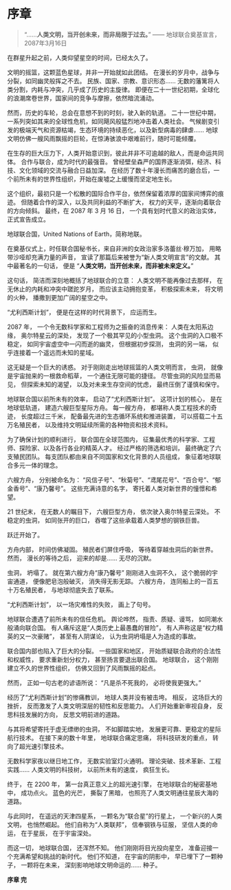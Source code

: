 # **序章**

>  “……**人类文明，当开创未来，而非局限于过去。**”  ——  地球联合奠基宣言，2087年3月16日

在群星升起之前，人类仰望星空的时间，已经太久了。

文明的摇篮，这颗蓝色星球，并非一开始就如此团结。  在漫长的岁月中，战争与分裂，如同幽灵般挥之不去。  民族、国家、宗教、意识形态……  无数的藩篱将人类分割，内耗与冲突，几乎成了历史的主旋律。  即便在二十一世纪初期，全球化的浪潮席卷世界，国家间的竞争与摩擦，依然暗流涌动。

然而，历史的车轮，总会在意想不到的时刻，驶入新的轨道。  二十一世纪中期，一系列突如其来的全球性危机，如同飓风般猛烈地冲击着人类社会。  气候剧变引发的极端天气和资源枯竭，生态环境的持续恶化，以及新型病毒的肆虐……  地球文明仿佛一艘风雨飘摇的巨轮，在惊涛骇浪中艰难前行，随时可能倾覆。

在生存的巨大压力下，人类开始意识到，彼此并非不可逾越的敌人，而是命运共同体。  合作与联合，成为时代的最强音。  曾经壁垒森严的国界逐渐消弭，经济、科技、文化领域的交流与融合日益加深。  在经历了数十年漫长而痛苦的磨合后，一个前所未有的世界性组织，开始在废墟之上缓慢而坚定地生长。

这个组织，最初只是一个松散的国际合作平台，依然保留着浓厚的国家间博弈的痕迹。  但随着合作的深入，以及共同利益的不断扩大，  权力的天平，逐渐向着联合的方向倾斜。  最终，在 2087 年 3 月 16 日，  一个具有划时代意义的政治实体，正式宣告成立。

地球联合国，United Nations of Earth，简称地联。

在奠基仪式上，时任联合国秘书长，来自非洲的女政治家多洛蕾丝·穆万加，  用略带沙哑却充满力量的声音，  宣读了那篇后来被誉为“新人类文明宣言”的文献。  其中最著名的一句话，  便是 “**人类文明，当开创未来，而非被未来定义。**”

这句话，  简洁而深刻地概括了地球联合的立意：  人类文明不能再像过去那样，  在无休止的内耗和冲突中蹉跎岁月，  而应该主动拥抱变革，  积极探索未来，  将文明的火种，  播撒到更加广阔的星空之中。

“尤利西斯计划”，  便是在这样的时代背景下，  应运而生。

2087 年，  一个令无数科学家和工程师为之振奋的消息传来：  人类在太阳系边缘，  奥尔特星云的深处，  发现了一个极其罕见的小型虫洞。  这个虫洞的入口极不稳定，  如同宇宙虚空中一闪而逝的幽灵，  但根据初步探测，  虫洞的另一端，  似乎连接着一个遥远而未知的星域。

这无疑是一个巨大的诱惑。  对于刚刚走出地球摇篮的人类文明而言，  虫洞，  就像是宇宙抛来的一根救命稻草，  一个通往无限可能的捷径。  尽管虫洞的风险显而易见，  但探索未知的渴望，  以及对未来生存空间的忧虑，  最终压倒了谨慎和保守。

地球联合国以前所未有的效率，  启动了“尤利西斯计划”。  这项计划的核心，  是在地球低轨道，  建造六艘巨型星际方舟。  每一艘方舟，  都堪称人类工程技术的奇迹，  长度超过三千米，  配备最先进的生态循环系统和推进装置，  可以搭载二十五万名殖民者，  以及维持文明延续所需的各种物资和技术资料。

为了确保计划的顺利进行，  联合国在全球范围内，  征集最优秀的科学家、工程师、探险家、以及各行各业的精英人才。  经过严格的筛选和培训，  最终确定了六支殖民团队。  每支团队都由来自不同国家和文化背景的人员组成，  象征着地球联合多元一体的理念。

六艘方舟，  分别被命名为：  “风信子号”、“秋菊号”、“鸢尾花号”、“百合号”、“郁金香号”、“康乃馨号”。  这些充满诗意的名字，  寄托着人类对新世界的憧憬和希望。

21 世纪末，  在无数人的瞩目下，  六艘巨型方舟，  依次驶入奥尔特星云深处。  不稳定的虫洞，  如同张开的巨口，  吞噬了这些承载着人类梦想的钢铁巨兽。

跃迁开始了。

方舟内部，  时间仿佛凝固。  殖民者们屏住呼吸，  等待着穿越虫洞后的新世界。  然而，  漫长的等待之后，  迎来的却是……  无尽的沉默。

虫洞，  坍塌了。  就在第六艘方舟“康乃馨号”  刚刚进入虫洞不久，  这个脆弱的宇宙通道，  便像肥皂泡般破灭，  消失得无影无踪。  六艘方舟，  连同船上的一百五十万名殖民者，  与地球彻底失去了联系。

“尤利西斯计划”，  以一场灾难性的失败，  画上了句号。

地球联合遭遇了前所未有的信任危机。  舆论哗然，  指责、质疑、谩骂，  如同潮水般涌向联合国。  有人痛斥这是“人类历史上最愚蠢的冒险”，  有人声称这是“权力精英的又一次豪赌”，  甚至有人阴谋论，  认为虫洞坍塌是人为造成的事故。

联合国内部也陷入了巨大的分裂。  一些国家和地区，  开始质疑联合政府的合法性和权威性，  要求重新划分权力，  甚至扬言要退出联合国。  地球联合，  这个刚刚建立不久的世界性组织，  仿佛又回到了风雨飘摇的起点。

然而，  正如一句古老的谚语所说：  “凡是杀不死我的，  必将使我更强大。”

经历了“尤利西斯计划”的惨痛教训，  地球人类并没有被击垮。  相反，  这场巨大的挫折，  反而激发了人类文明深层的韧性和反思能力。  人们开始重新审视自身，  反思科技发展的方向，  反思文明前进的道路。

与其将希望寄托于虚无缥缈的虫洞，  不如脚踏实地，  发展更可靠、更稳定的星际航行技术。  在接下来的数十年里，  地球联合痛定思痛，  将科技研发的重点，  转向了超光速引擎技术。

无数科学家夜以继日地工作，  无数实验室灯火通明。  理论突破、技术革新、工程实践……  人类文明的科技树，  以前所未有的速度，  疯狂生长。

终于，  在 2200 年，  第一台真正意义上的超光速引擎，  在地球联合的秘密基地中，  成功点火。  蓝色的光芒，  撕裂了黑暗，  也照亮了人类文明通往星辰大海的道路。

与此同时，  在遥远的天津四星系，  一颗名为“联合星”的行星上，  一个新兴的人类文明，  也悄然崛起。  他们自称为“人类联邦”，  信奉钢铁与征服，  坚信人类的命运，  在于星辰，  在于宇宙深处。

而这一切，  地球联合国，  还浑然不知。  他们刚刚将目光投向星空，  准备迎接一个充满希望和挑战的新时代。  他们不知道，  在宇宙的阴影中，  早已埋下了一颗种子，  一颗将在未来，  深刻影响地球文明命运的……  种子。

**序章  完**
